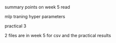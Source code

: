 summary points on week 5
read

mlp traning hyper parameters

practical 3

2 files are in week 5 for csv and the practical results